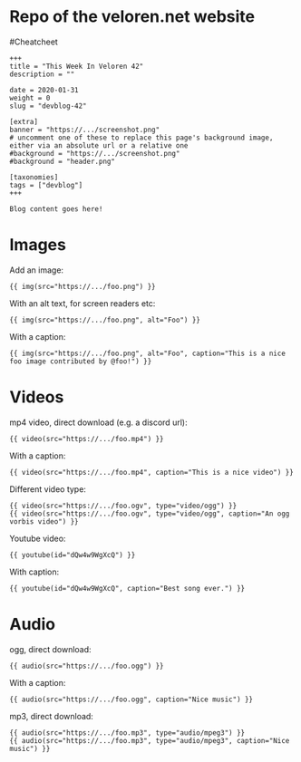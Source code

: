 # Repo of the veloren.net website


#Cheatcheet

```
+++
title = "This Week In Veloren 42"
description = ""

date = 2020-01-31
weight = 0
slug = "devblog-42"

[extra]
banner = "https://.../screenshot.png"
# uncomment one of these to replace this page's background image, either via an absolute url or a relative one
#background = "https://.../screenshot.png"
#background = "header.png"

[taxonomies]
tags = ["devblog"]
+++

Blog content goes here!
```
# Images

Add an image:

`{{ img(src="https://.../foo.png") }}`

With an alt text, for screen readers etc:

`{{ img(src="https://.../foo.png", alt="Foo") }}`

With a caption:

`{{ img(src="https://.../foo.png", alt="Foo", caption="This is a nice foo image contributed by @foo!") }}`


# Videos

mp4 video, direct download (e.g. a discord url):

`{{ video(src="https://.../foo.mp4") }}`

With a caption:

`{{ video(src="https://.../foo.mp4", caption="This is a nice video") }}`

Different video type:

```
{{ video(src="https://.../foo.ogv", type="video/ogg") }}
{{ video(src="https://.../foo.ogv", type="video/ogg", caption="An ogg vorbis video") }}
```

Youtube video:

`{{ youtube(id="dQw4w9WgXcQ") }}`

With caption:

`{{ youtube(id="dQw4w9WgXcQ", caption="Best song ever.") }}`


# Audio

ogg, direct download:

`{{ audio(src="https://.../foo.ogg") }}`

With a caption:

`{{ audio(src="https://.../foo.ogg", caption="Nice music") }}`

mp3, direct download:

```
{{ audio(src="https://.../foo.mp3", type="audio/mpeg3") }}
{{ audio(src="https://.../foo.mp3", type="audio/mpeg3", caption="Nice music") }}
```
